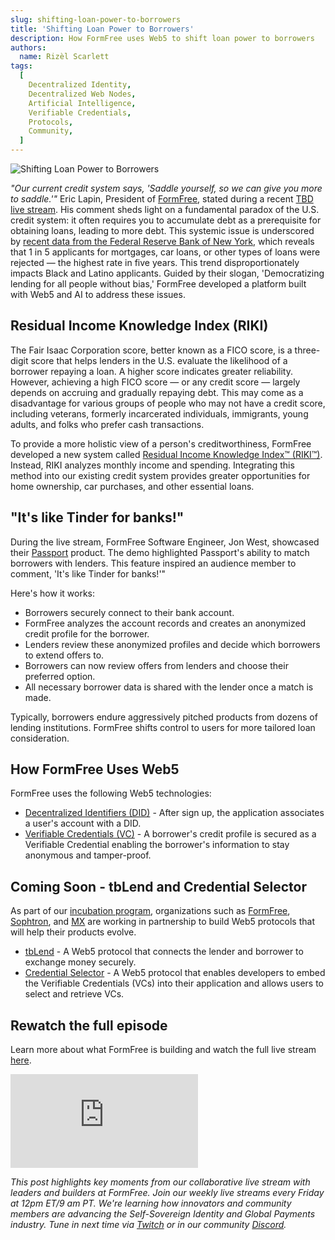 ```yaml
---
slug: shifting-loan-power-to-borrowers
title: 'Shifting Loan Power to Borrowers'
description: How FormFree uses Web5 to shift loan power to borrowers
authors:
  name: Rizèl Scarlett
tags:
  [
    Decentralized Identity,
    Decentralized Web Nodes,
    Artificial Intelligence,
    Verifiable Credentials,
    Protocols,
    Community,
  ]
---
```


<head>
  <meta property="og:title" content="Shifting Loan Power to Borrowers" />
  <meta property="og:type" content="website" />
  <meta property="og:url" content='https://developer.tbd.website/blog/2023-11-14-shifting-loan-power-to-borrowers' />
  <meta name="og:description" content="How FormFree uses Web5 to shift loan power to borrowers" />
  <meta property="og:image" content="https://developer.tbd.website/assets/images/shifting-loan-power-to-borrowers-f9e00439785146c1413f90475d428d9a.png" />

  <meta name="twitter:card" content="summary_large_image" />
  <meta property="twitter:domain" content="developer.tbd.website" />
  <meta name="twitter:site" content="@tbdevs" />
  <meta name="twitter:title" content="Shifting Loan Power to Borrowers" />
  <meta property="twitter:url" content='https://developer.tbd.website/blog/2024-01-30-shifting-loan-power-to-borrowers' /> 
  <meta name="twitter:description" content="How FormFree uses Web5 to shift loan power to borrowers" />
  <meta name="twitter:image" content="https://developer.tbd.website/assets/images/shifting-loan-power-to-borrowers-f9e00439785146c1413f90475d428d9a.png" />

  <link rel="apple-touch-icon" href="https://developer.tbd.website/img/tbd-fav-icon-main.png" />
</head>

![Shifting Loan Power to Borrowers](/img/shifting-loan-power-to-borrowers.png)

_"Our current credit system says, 'Saddle yourself, so we can give you more to saddle.'"_ Eric Lapin, President of [FormFree](https://www.formfree.com/), stated during a recent [TBD live stream](https://youtu.be/TZkK8a64E7I?si=2qhaIF22uGbD7lbJ). His comment sheds light on a fundamental paradox of the U.S. credit system: it often requires you to accumulate debt as a prerequisite for obtaining loans, leading to more debt. This systemic issue is underscored by [recent data from the Federal Reserve Bank of New York](https://www.newyorkfed.org/microeconomics/sce/credit-access#/experiences-credit-demand1), which reveals that 1 in 5 applicants for mortgages, car loans, or other types of loans were rejected — the highest rate in five years. This trend disproportionately impacts Black and Latino applicants. Guided by their slogan, 'Democratizing lending for all people without bias,' FormFree developed a platform built with Web5 and AI to address these issues.

<!--truncate-->

## Residual Income Knowledge Index (RIKI)
The Fair Isaac Corporation score, better known as a FICO score, is a three-digit score that helps lenders in the U.S. evaluate the likelihood of a borrower repaying a loan. A higher score indicates greater reliability. However, achieving a high FICO score — or any credit score — largely depends on accruing and gradually repaying debt. This may come as a disadvantage for various groups of people who may not have a credit score, including veterans, formerly incarcerated individuals, immigrants, young adults, and folks who prefer cash transactions.

To provide a more holistic view of a person's creditworthiness, FormFree developed a new system called [Residual Income Knowledge Index™ (RIKI™)](https://www.formfree.com/news-and-insights/formfree-releases-residual-income-knowledge-index/). Instead, RIKI analyzes monthly income and spending. Integrating this method into our existing credit system provides greater opportunities for home ownership, car purchases, and other essential loans.

## "It's like Tinder for banks!"
During the live stream, FormFree Software Engineer, Jon West, showcased their [Passport](https://passport.formfree.com/) product. The demo highlighted Passport's ability to match borrowers with lenders. This feature inspired an audience member to comment, 'It's like Tinder for banks!'"

Here's how it works:
- Borrowers securely connect to their bank account.
- FormFree analyzes the account records and creates an anonymized credit profile for the borrower.
- Lenders review these anonymized profiles and decide which borrowers to extend offers to.
- Borrowers can now review offers from lenders and choose their preferred option.
- All necessary borrower data is shared with the lender once a match is made.

Typically, borrowers endure aggressively pitched products from dozens of lending institutions. FormFree shifts control to users for more tailored loan consideration.

## How FormFree Uses Web5
FormFree uses the following Web5 technologies:
- [Decentralized Identifiers (DID)](/docs/web5/learn/decentralized-identifiers) - After sign up, the application associates a user's account with a DID.
- [Verifiable Credentials (VC)](/docs/web5/learn/verifiable-credentials) - A borrower's credit profile is secured as a Verifiable Credential enabling the borrower's information to stay anonymous and tamper-proof.

## Coming Soon - tbLend and Credential Selector
As part of our [incubation program](/community/incubation-projects/), organizations such as [FormFree](https://www.formfree.com/), [Sophtron](https://sophtron.com/index), and [MX](https://www.mx.com/) are working in partnership to build Web5 protocols that will help their products evolve.

- [tbLend](https://github.com/TBD54566975/incubation-tblend#web5service) - A Web5 protocol that connects the lender and borrower to exchange money securely.
- [Credential Selector](https://github.com/TBD54566975/incubation-verifiable-credential-selector) - A Web5 protocol that enables developers to embed the Verifiable Credentials (VCs) into their application and allows users to select and retrieve VCs.

## Rewatch the full episode
Learn more about what FormFree is building and watch the full live stream [here](https://youtu.be/vXYyT8rLaR4).

<iframe class="aspect-video" src="https://www.youtube.com/embed/vXYyT8rLaR4" title="formfree" frameborder="0" allow="accelerometer; autoplay; clipboard-write; encrypted-media; gyroscope; picture-in-picture; web-share" allowfullscreen></iframe>

*This post highlights key moments from our collaborative live stream with leaders and builders at FormFree. Join our weekly live streams every Friday at 12pm ET/9 am PT. We're learning how innovators and community members are advancing the Self-Sovereign Identity and Global Payments industry. Tune in next time via [Twitch](https://twitch.tv/tbdevs ) or in our community [Discord](https://discord.com/invite/tbd).*

